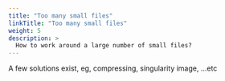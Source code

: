 ```yaml
---
title: "Too many small files"
linkTitle: "Too many small files"
weight: 5
description: >
  How to work around a large number of small files?
---
```


A few solutions exist, eg, compressing, singularity image, ...etc